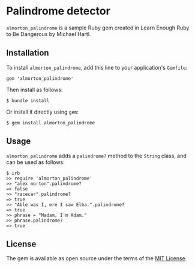 # Palindrome detector

`almorton_palindrome` is a sample Ruby gem created in Learn Enough Ruby to Be Dangerous by Michael Hartl.

## Installation

To install `almorton_palindrome`, add this line to your application's `Gemfile`:

```
gem 'almorton_palindrome'
```

Then install as follows:

```
$ bundle install
```

Or install it directly using `gem`:

```
$ gem install almorton_palindrome
```

## Usage

`almorton_palindrome` adds a `palindrome?` method to the `String` class, and can be used as follows:

```
$ irb
>> require 'almorton_palindrome'
>> "alex morton".palindrome?
=> false
>> "racecar".palindrome?
=> true
>> "Able was I, ere I saw Elba.".palindrome?
=> true
>> phrase = "Madam, I'm Adam."
>> phrase.palindrome?
=> true
```

## License

The gem is available as open source under the terms of the [MIT License](https://opensource.org/licenses/MIT).
